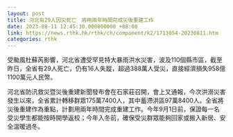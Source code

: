 ```yaml
---
layout: post
title: 河北有29人因災死亡　將用兩年時間完成災後重建工作
date: 2023-08-11 12:45:30.000000000 +08:00
link: https://news.rthk.hk/rthk/ch/component/k2/1713054-20230811.htm
categories: rthk
---
```


受颱風杜蘇芮影響，河北省遭受罕見特大暴雨洪水災害，波及110個縣市區，截至昨日，全省有29人死亡，仍有16人失蹤，超過388萬人受災，直接經濟損失958億1100萬元人民幣。

河北省防汛救災暨災後重建新聞發布會在石家莊召開，會上又通報，今次洪澇災害發生以來，全省累計轉移群眾175萬7400人，其中蓄滯洪區97萬8400人。全省將災後重建作為重點，計劃用兩年時間完成重建工作。今年9月1日前，保證每一名受災學生都能按時開學返校；今年入冬前，確保受災群眾能夠回家或搬入新居、安全溫暖過冬。
